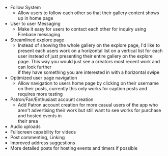 * Follow System
  * Allow users to follow each other so that their gallery content shows up in home page
* User to user Messaging
  * Make it easy for users to contact each other for inquiry using Firebase messaging
* Streamlined explore page
  * Instead of showing the whole gallery on the explore page, I'd like to present each users work on a horizontal list on a vertical list for each  
  user instead of just presenting their entire gallery on the explore page. This way you would just see a creators most recent work and can look further  
  if they have something you are interested in with a horizontal swipe
* Optimized user page navigation
  * Allow navigation to users home page by clicking on their username on their posts, currently this only works for caption posts and requires more testing
* Patron/Fan/Enthusiast account creation
  * Add Patron account creation for more casual users of the app who aren't advertising their work but still want to see works for purchase and hosted events in  
  their area
* Audio uploads
* Fullscreen capability for videos
* Post commenting, Linking
* Improved address suggestions
* More detailed posts for hosting events and timers if possible
